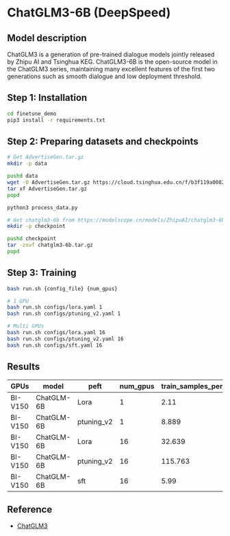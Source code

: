 # ChatGLM3-6B (DeepSpeed)

## Model description

ChatGLM3 is a generation of pre-trained dialogue models jointly released by Zhipu AI and Tsinghua KEG. ChatGLM3-6B is
the open-source model in the ChatGLM3 series, maintaining many excellent features of the first two generations such as
smooth dialogue and low deployment threshold.

## Step 1: Installation

```sh
cd finetune_demo
pip3 install -r requirements.txt
```

## Step 2: Preparing datasets and checkpoints

```sh
# Get AdvertiseGen.tar.gz
mkdir -p data

pushd data
wget -O AdvertiseGen.tar.gz https://cloud.tsinghua.edu.cn/f/b3f119a008264b1cabd1/?dl=1
tar xf AdvertiseGen.tar.gz
popd

python3 process_data.py
```

```sh
# Get chatglm3-6b from https://modelscope.cn/models/ZhipuAI/chatglm3-6b or huggingface.
mkdir -p checkpoint

pushd checkpoint
tar -zxvf chatglm3-6b.tar.gz
popd
```

## Step 3: Training

```sh
bash run.sh {config_file} {num_gpus} 

# 1 GPU
bash run.sh configs/lora.yaml 1
bash run.sh configs/ptuning_v2.yaml 1

# Multi GPUs
bash run.sh configs/lora.yaml 16
bash run.sh configs/ptuning_v2.yaml 16
bash run.sh configs/sft.yaml 16
```

## Results

| GPUs    | model      | peft       | num_gpus | train_samples_per_second |
|---------|------------|------------|----------|--------------------------|
| BI-V150 | ChatGLM-6B | Lora       | 1        | 2.11                     |
| BI-V150 | ChatGLM-6B | ptuning_v2 | 1        | 8.889                    |
| BI-V150 | ChatGLM-6B | Lora       | 16       | 32.639                   |
| BI-V150 | ChatGLM-6B | ptuning_v2 | 16       | 115.763                  |
| BI-V150 | ChatGLM-6B | sft        | 16       | 5.99                     |

## Reference

- [ChatGLM3](https://github.com/THUDM/ChatGLM3)
